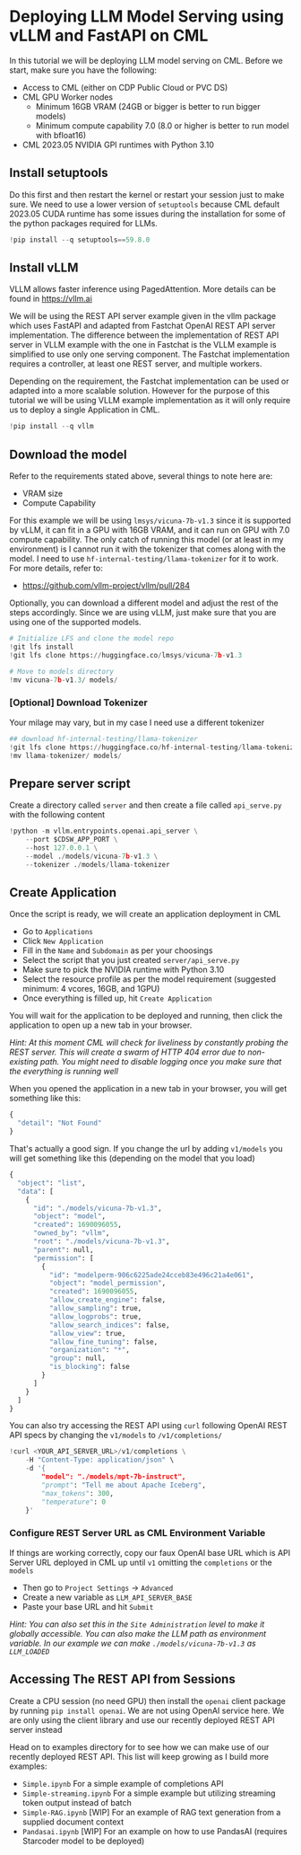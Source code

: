 # Deploying LLM Model Serving using vLLM and FastAPI on CML

In this tutorial we will be deploying LLM model serving on CML. Before we start, make sure you have the following:
* Access to CML (either on CDP Public Cloud or PVC DS)
* CML GPU Worker nodes
    * Minimum 16GB VRAM (24GB or bigger is better to run bigger models)
    * Minimum compute capability 7.0 (8.0 or higher is better to run model with bfloat16)
* CML 2023.05 NVIDIA GPI runtimes with Python 3.10

## Install setuptools

Do this first and then restart the kernel or restart your session just to make sure. We need to use a lower version of `setuptools` because CML default 2023.05 CUDA runtime has some issues during the installation for some of the python packages required for LLMs.


```python
!pip install --q setuptools==59.8.0
```

## Install vLLM

VLLM allows faster inference using PagedAttention. More details can be found in https://vllm.ai

We will be using the REST API server example given in the vllm package which uses FastAPI and adapted from Fastchat OpenAI REST API server implementation. The difference between the implementation of REST API server in VLLM example with the one in Fastchat is the VLLM example is simplified to use only one serving component. The Fastchat implementation requires a controller, at least one REST server, and multiple workers. 

Depending on the requirement, the Fastchat implementation can be used or adapted into a more scalable solution. However for the purpose of this tutorial we will be using VLLM example implementation as it will only require us to deploy a single Application in CML.


```python
!pip install --q vllm
```

## Download the model

Refer to the requirements stated above, several things to note here are:
* VRAM size
* Compute Capability

For this example we will be using `lmsys/vicuna-7b-v1.3` since it is supported by vLLM, it can fit in a GPU with 16GB VRAM, and it can run on GPU with 7.0 compute capability. The only catch of running this model (or at least in my environment) is I cannot run it with the tokenizer that comes along with the model. I need to use `hf-internal-testing/llama-tokenizer` for it to work. For more details, refer to:
* https://github.com/vllm-project/vllm/pull/284

Optionally, you can download a different model and adjust the rest of the steps accordingly. Since we are using vLLM, just make sure that you are using one of the supported models.


```python
# Initialize LFS and clone the model repo
!git lfs install
!git lfs clone https://huggingface.co/lmsys/vicuna-7b-v1.3

# Move to models directory
!mv vicuna-7b-v1.3/ models/
```

### [Optional] Download Tokenizer
Your milage may vary, but in my case I need use a different tokenizer


```python
## download hf-internal-testing/llama-tokenizer
!git lfs clone https://huggingface.co/hf-internal-testing/llama-tokenizer
!mv llama-tokenizer/ models/
```

## Prepare server script

Create a directory called `server` and then create a file called `api_serve.py` with the following content


```python
!python -m vllm.entrypoints.openai.api_server \
    --port $CDSW_APP_PORT \
    --host 127.0.0.1 \
    --model ./models/vicuna-7b-v1.3 \
    --tokenizer ./models/llama-tokenizer
```

## Create Application

Once the script is ready, we will create an application deployment in CML
* Go to `Applications`
* Click `New Application`
* Fill in the `Name` and `Subdomain` as per your choosings
* Select the script that you just created `server/api_serve.py`
* Make sure to pick the NVIDIA runtime with Python 3.10
* Select the resource profile as per the model requirement (suggested minimum: 4 vcores, 16GB, and 1GPU)
* Once everything is filled up, hit `Create Application`

You will wait for the application to be deployed and running, then click the application to open up a new tab in your browser.

_Hint: At this moment CML will check for liveliness by constantly probing the REST server. This will create a swarm of HTTP 404 error due to non-existing path. You might need to disable logging once you make sure that the everything is running well_

When you opened the application in a new tab in your browser, you will get something like this:


```python
{
  "detail": "Not Found"
}
```

That's actually a good sign. If you change the url by adding `v1/models` you will get something like this (depending on the model that you load)


```python
{
  "object": "list",
  "data": [
    {
      "id": "./models/vicuna-7b-v1.3",
      "object": "model",
      "created": 1690096055,
      "owned_by": "vllm",
      "root": "./models/vicuna-7b-v1.3",
      "parent": null,
      "permission": [
        {
          "id": "modelperm-906c6225ade24cceb83e496c21a4e061",
          "object": "model_permission",
          "created": 1690096055,
          "allow_create_engine": false,
          "allow_sampling": true,
          "allow_logprobs": true,
          "allow_search_indices": false,
          "allow_view": true,
          "allow_fine_tuning": false,
          "organization": "*",
          "group": null,
          "is_blocking": false
        }
      ]
    }
  ]
}
```

You can also try accessing the REST API using `curl` following OpenAI REST API specs by changing the `v1/models` to `/v1/completions/`


```python
!curl <YOUR_API_SERVER_URL>/v1/completions \
    -H "Content-Type: application/json" \
    -d '{
        "model": "./models/mpt-7b-instruct",
        "prompt": "Tell me about Apache Iceberg",
        "max_tokens": 300,
        "temperature": 0
    }'
```

### Configure REST Server URL as CML Environment Variable

If things are working correctly, copy our faux OpenAI base URL which is API Server URL deployed in CML up until `v1` omitting the `completions` or the `models`

* Then go to `Project Settings` -> `Advanced`
* Create a new variable as `LLM_API_SERVER_BASE` 
* Paste your base URL and hit `Submit`

_Hint: You can also set this in the `Site Administration` level to make it globally accessible. You can also make the LLM path as environment variable. In our example we can make `./models/vicuna-7b-v1.3` as `LLM_LOADED`_

## Accessing The REST API from Sessions

Create a CPU session (no need GPU) then install the `openai` client package by running `pip install openai`. We are not using OpenAI service here. We are only using the client library and use our recently deployed REST API server instead

Head on to examples directory for to see how we can make use of our recently deployed REST API. This list will keep growing as I build more examples:
* `Simple.ipynb` For a simple example of completions API
* `Simple-streaming.ipynb` For a simple example but utilizing streaming token output instead of batch
* `Simple-RAG.ipynb` [WIP] For an example of RAG text generation from a supplied document context
* `Pandasai.ipynb` [WIP] For an example on how to use PandasAI (requires Starcoder model to be deployed)
